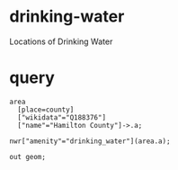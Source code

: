 # drinking-water
Locations of Drinking Water


# query
```
area
  [place=county]
  ["wikidata"="Q188376"]
  ["name"="Hamilton County"]->.a;

nwr["amenity"="drinking_water"](area.a);

out geom;
```
